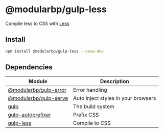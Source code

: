 # @modularbp/gulp-less
Compile less to CSS with [Less]

[Less]: https://github.com/less/less.js

## Install
```sh
npm install @modularbp/gulp-less --save-dev
```

## Dependencies
| Module | Description |
| ------ | ----------- |
| [@modularbp/gulp-error] | Error handling |
| [@modularbp/gulp-serve] | Auto inject styles in your browsers |
| [gulp] | The build system |
| [gulp-autoprefixer] | Prefix CSS |
| [gulp-less] | Compile to CSS |

[@modularbp/gulp-error]: https://github.com/modularbp/modular-gulp/tree/master/modules/gulp-error
[@modularbp/gulp-serve]: https://github.com/modularbp/modular-gulp/tree/master/modules/gulp-serve
[gulp]: https://github.com/gulpjs/gulp
[gulp-autoprefixer]: https://github.com/sindresorhus/gulp-autoprefixer
[gulp-less]: https://github.com/gulp-community/gulp-less
